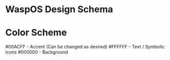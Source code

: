 # WaspOS Design Schema

# Color Scheme
#00ACFF - Accent (Can be changed as desired)
#FFFFFF - Text / Symbolic icons
#000000 - Background



